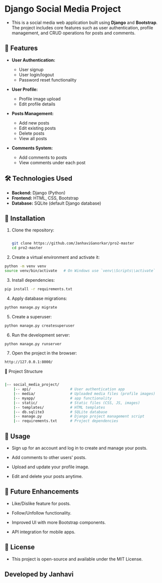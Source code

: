 # Django Social Media Project

- This is a social media web application built using **Django** and **Bootstrap**. The project includes core features such as user authentication, profile management, and CRUD operations for posts and comments.

## 🚀 Features

- **User Authentication:**
  - User signup
  - User login/logout
  - Password reset functionality

- **User Profile:**
  - Profile image upload
  - Edit profile details

- **Posts Management:**
  - Add new posts
  - Edit existing posts
  - Delete posts
  - View all posts

- **Comments System:**
  - Add comments to posts
  - View comments under each post

## 🛠️ Technologies Used

- **Backend:** Django (Python)
- **Frontend:** HTML, CSS, Bootstrap
- **Database:** SQLite (default Django database)

## 📂 Installation

1. Clone the repository:
   ```bash
   
   git clone https://github.com/JanhaviGanorkar/pro2-master
   cd pro2-master

   ```
2. Create a virtual environment and activate it:

```bash
python -m venv venv
source venv/bin/activate   # On Windows use `venv\\Scripts\\activate`
   ```
3. Install dependencies:

``` bash
pip install -r requirements.txt
```
4. Apply database migrations:
```bash
python manage.py migrate
   ```

5. Create a superuser:

```bash
python manage.py createsuperuser
   ```
6. Run the development server:

```bash 
python manage.py runserver
```

7. Open the project in the browser:

```bash
http://127.0.0.1:8000/
```

📁 Project Structure

```bash

|-- social_media_project/
    |-- api/                  # User authentication app
    |-- media/                # Uploaded media files (profile images)
    |-- myapp/                # app functionality
    |-- static/               # Static files (CSS, JS, images)
    |-- templates/            # HTML templates
    |-- db.sqlite3            # SQLite database
    |-- manage.py             # Django project management script
    |-- requirements.txt      # Project dependencies
```

## 🧰 Usage

- Sign up for an account and log in to create and manage your posts.

- Add comments to other users' posts.


- Upload and update your profile image.

- Edit and delete your posts anytime.

## 🔮 Future Enhancements

- Like/Dislike feature for posts.

- Follow/Unfollow functionality.

- Improved UI with more Bootstrap components.

- API integration for mobile apps.

## 📜 License

- This project is open-source and available under the MIT License.

## Developed by Janhavi
